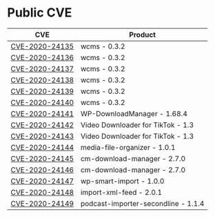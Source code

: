 # Public CVE

| CVE | Product |
| --- | --- |
| [CVE-2020-24135](cve/CVE-2020-24135.md) | wcms - 0.3.2 |
| [CVE-2020-24136](cve/CVE-2020-24136.md) | wcms - 0.3.2 |
| [CVE-2020-24137](cve/CVE-2020-24137.md) | wcms - 0.3.2 |
| [CVE-2020-24138](cve/CVE-2020-24138.md) | wcms - 0.3.2 |
| [CVE-2020-24139](cve/CVE-2020-24139.md) | wcms - 0.3.2 |
| [CVE-2020-24140](cve/CVE-2020-24140.md) | wcms - 0.3.2 |
| [CVE-2020-24141](cve/CVE-2020-24141.md) | WP-DownloadManager - 1.68.4 |
| [CVE-2020-24142](cve/CVE-2020-24142.md) | Video Downloader for TikTok - 1.3 |
| [CVE-2020-24143](cve/CVE-2020-24143.md) | Video Downloader for TikTok - 1.3 |
| [CVE-2020-24144](cve/CVE-2020-24144.md) | media-file-organizer - 1.0.1 |
| [CVE-2020-24145](cve/CVE-2020-24145.md) | cm-download-manager - 2.7.0 |
| [CVE-2020-24146](cve/CVE-2020-24146.md) | cm-download-manager - 2.7.0 |
| [CVE-2020-24147](cve/CVE-2020-24147.md) | wp-smart-import - 1.0.0 |
| [CVE-2020-24148](cve/CVE-2020-24148.md) | import-xml-feed - 2.0.1 |
| [CVE-2020-24149](cve/CVE-2020-24149.md) | podcast-importer-secondline - 1.1.4 |
